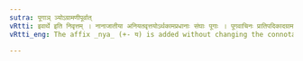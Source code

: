 ```yaml
---
sutra: पूगाञ् ञ्योऽग्रामणीपूर्वात्
vRtti: इवार्थे इति निवृत्तम् । नानाजातीया अनियतवृत्तयोऽर्थकामप्रधानाः संघाः पूगाः । पूगवाचिनः प्रातिपदिकादग्रामणीपूर्वात्स्वार्थे ञ्यः प्रत्ययो भवति ॥
vRtti_eng: The affix _nya_ (+- य) is added without changing the connotation, to a  word denoting a horde, but not when the word is derived from the name of their leader.

---
```

